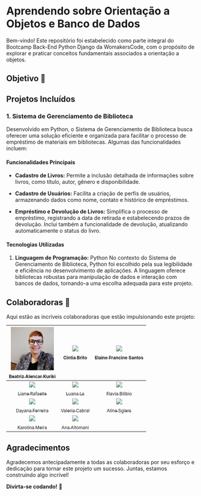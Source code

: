 # Aprendendo sobre Orientação a Objetos e Banco de Dados


Bem-vindo! Este repositório foi estabelecido como parte integral do Bootcamp Back-End Python Django da WomakersCode, com o propósito de explorar e praticar conceitos fundamentais associados a orientação a objetos. 

## Objetivo 🎯



## Projetos Incluídos



### 1. Sistema de Gerenciamento de Biblioteca

Desenvolvido em Python, o Sistema de Gerenciamento de Biblioteca busca oferecer uma solução eficiente e organizada para facilitar o processo de empréstimo de materiais em bibliotecas. Algumas das funcionalidades incluem:

#### Funcionalidades Principais

- **Cadastro de Livros:** Permite a inclusão detalhada de informações sobre livros, como título, autor, gênero e disponibilidade.

- **Cadastro de Usuários:** Facilita a criação de perfis de usuários, armazenando dados como nome, contato e histórico de empréstimos.

- **Empréstimo e Devolução de Livros:** Simplifica o processo de empréstimo, registrando a data de retirada e estabelecendo prazos de devolução. Inclui também a funcionalidade de devolução, atualizando automaticamente o status do livro.

#### Tecnologias Utilizadas

1. **Linguagem de Programação:** Python
   No contexto do Sistema de Gerenciamento de Biblioteca, Python foi escolhido pela sua legibilidade e eficiência no desenvolvimento de aplicações. A linguagem oferece bibliotecas robustas para manipulação de dados e interação com bancos de dados, tornando-a uma escolha adequada para este projeto.


## Colaboradoras 🚀

Aqui estão as incríveis colaboradoras que estão impulsionando este projeto:

| [<img loading="lazy" src="https://github.com/BeatrizKuriki/SistemaEnvioDeEmail/blob/main/assets/beatrizdev.jpg" width=115><br><sub>Beatriz Alencar Kuriki</sub>](https://github.com/BeatrizKuriki) |  [<img loading="lazy" src="https://avatars.githubusercontent.com/u/134309478?v=4" width=115><br><sub>Cíntia Brito</sub>](https://github.com/CinBrito) |  [<img loading="lazy" src="https://avatars.githubusercontent.com/u/116613646?v=4" width=115><br><sub>Elaine Francine Santos</sub>](https://github.com/Laineflss)  |
| :---: | :---: | :---: |
| [<img loading="lazy" src="https://avatars.githubusercontent.com/u/141535641?v=4" width=115><br><sub>Liane Rafaelle</sub>](https://github.com/lianerafaelle) |  [<img loading="lazy" src="https://avatars.githubusercontent.com/u/142627563?v=4" width=115><br><sub>Luana Ls</sub>](https://github.com/luana-ls) |  [<img loading="lazy" src="https://avatars.githubusercontent.com/u/141366732?v=4" width=115><br><sub>Flavia Bilibio</sub>](https://github.com/flavia-bilibio)  |
| [<img loading="lazy" src="https://avatars.githubusercontent.com/u/53124488?v=4" width=115><br><sub>Dayana Ferreira</sub>](https://github.com/Dayanaferrer) |  [<img loading="lazy" src="https://avatars.githubusercontent.com/u/109596998?v=4" width=115><br><sub>Valeria Cabral</sub>](https://github.com/valeriacabral) |  [<img loading="lazy" src="https://avatars.githubusercontent.com/u/119159053?v=4" width=115><br><sub>Aline Sgiers</sub>](https://github.com/asgiers) |
[<img loading="lazy" src="https://avatars.githubusercontent.com/u/74688759?v=4" width=115><br><sub>Karolina Meira</sub>](https://github.com/KNMeira) |  [<img loading="lazy" src="https://avatars.githubusercontent.com/u/152566143?v=4" width=115><br><sub>Ana Altomani</sub>](https://github.com/Ana-Altomani) |

## Agradecimentos

Agradecemos antecipadamente a todas as colaboradoras por seu esforço e dedicação para tornar este projeto um sucesso. Juntas, estamos construindo algo incrível!

**Divirta-se codando!** 🚀
